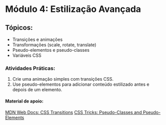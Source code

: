 # Módulo 4: Estilização Avançada

## Tópicos:

- Transições e animações
- Transformações (scale, rotate, translate)
- Pseudo-elementos e pseudo-classes
- Variáveis CSS

### Atividades Práticas:

1. Crie uma animação simples com transições CSS.
2. Use pseudo-elementos para adicionar conteúdo estilizado antes e depois de um elemento.

#### Material de apoio:

[MDN Web Docs: CSS Transitions](https://developer.mozilla.org/en-US/docs/Web/CSS/transition)
[CSS Tricks: Pseudo-Classes and Pseudo-Elements](https://css-tricks.com/web-component-pseudo-classes-and-pseudo-elements/)

